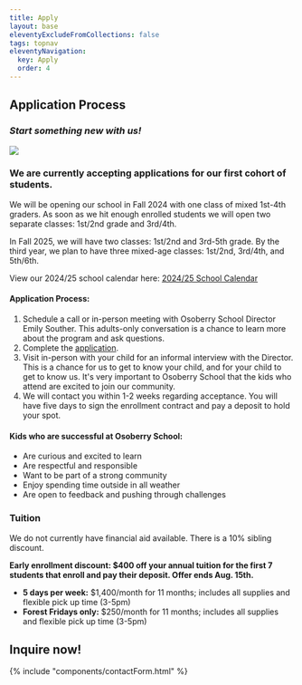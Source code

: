 ```yaml
---
title: Apply
layout: base
eleventyExcludeFromCollections: false
tags: topnav
eleventyNavigation:
  key: Apply
  order: 4
---
```

## Application Process

### *Start something new with us!*

![](/assets/uploads/dice.jpg)

### We are currently accepting applications for our first cohort of students.

We will be opening our school in Fall 2024 with one class of mixed 1st-4th graders. As soon as we hit enough enrolled students we will open two separate classes: 1st/2nd grade and 3rd/4th.

In Fall 2025, we will have two classes: 1st/2nd and 3rd-5th grade. By the third year, we plan to have three mixed-age classes: 1st/2nd, 3rd/4th, and 5th/6th.

View our 2024/25 school calendar here: [2024/25 School Calendar](https://drive.google.com/file/d/1FyhkHj7rsgk0KM3bBcQGSyNVG0sN5QLz/view?usp=sharing)

#### Application Process:

1. Schedule a call or in-person meeting with Osoberry School Director Emily Souther. This adults-only conversation is a chance to learn more about the program and ask questions.
2. Complete the [application](https://forms.gle/YPW8pkDc4gxgxHMx8).
3. Visit in-person with your child for an informal interview with the Director. This is a chance for us to get to know your child, and for your child to get to know us. It's very important to Osoberry School that the kids who attend are excited to join our community.
4. We will contact you within 1-2 weeks regarding acceptance. You will have five days to sign the enrollment contract and pay a deposit to hold your spot.

#### Kids who are successful at Osoberry School:

* Are curious and excited to learn
* Are respectful and responsible
* Want to be part of a strong community
* Enjoy spending time outside in all weather
* Are open to feedback and pushing through challenges

### Tuition

We do not currently have financial aid available. There is a 10% sibling discount. 

**Early enrollment discount: $400 off your annual tuition for the first 7 students that enroll and pay their deposit. Offer ends Aug. 15th.** 

* **5 days per week:** $1,400/month for 11 months; includes all supplies and flexible pick up time (3-5pm)
* **Forest Fridays only:** $250/month for 11 months; includes all supplies and flexible pick up time (3-5pm)

## Inquire now!

{% include "components/contactForm.html" %}
